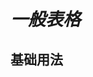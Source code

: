 <!-- 加载 demo 组件 start -->
<script setup>
import demo from './demo.vue'
</script>
<!-- 加载 demo 组件 end -->

<!-- 正文开始 -->

# ***一般表格***

## 基础用法

<ClientOnly>
  <demo />
</ClientOnly>